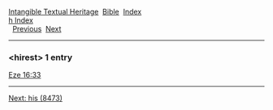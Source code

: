 [Intangible Textual Heritage](../../index)  [Bible](../index) 
[Index](index)   
[h Index](_h_)  
  [Previous](c05493)  [Next](c05495) 

------------------------------------------------------------------------

### &lt;hirest&gt; 1 entry

[Eze 16:33](../kjv/eze016.htm#033)  

------------------------------------------------------------------------

[Next: his (8473)](c05495)
